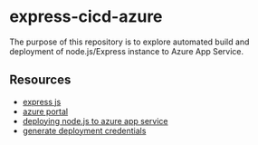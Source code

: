 # express-cicd-azure

The purpose of this repository is to explore automated build and deployment of node.js/Express instance to Azure App Service.

## Resources

- [express js](http://expressjs.com/)
- [azure portal](https://portal.azure.com)
- [deploying node.js to azure app service](https://docs.github.com/en/actions/deployment/deploying-to-your-cloud-provider/deploying-to-azure/deploying-nodejs-to-azure-app-service)
- [generate deployment credentials](https://learn.microsoft.com/en-us/azure/app-service/deploy-github-actions?tabs=applevel#generate-deployment-credentials)
